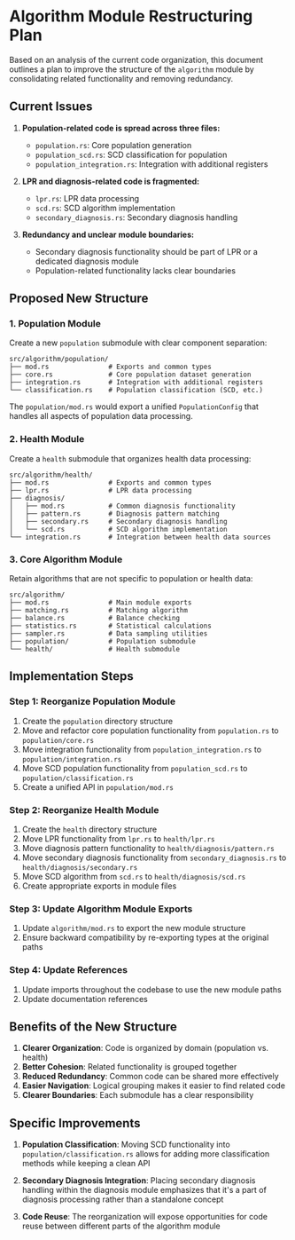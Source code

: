 # Algorithm Module Restructuring Plan

Based on an analysis of the current code organization, this document outlines a plan to improve the structure of the `algorithm` module by consolidating related functionality and removing redundancy.

## Current Issues

1. **Population-related code is spread across three files:**
   - `population.rs`: Core population generation
   - `population_scd.rs`: SCD classification for population
   - `population_integration.rs`: Integration with additional registers

2. **LPR and diagnosis-related code is fragmented:**
   - `lpr.rs`: LPR data processing
   - `scd.rs`: SCD algorithm implementation
   - `secondary_diagnosis.rs`: Secondary diagnosis handling

3. **Redundancy and unclear module boundaries:**
   - Secondary diagnosis functionality should be part of LPR or a dedicated diagnosis module
   - Population-related functionality lacks clear boundaries

## Proposed New Structure

### 1. Population Module

Create a new `population` submodule with clear component separation:

```
src/algorithm/population/
├── mod.rs               # Exports and common types
├── core.rs              # Core population dataset generation
├── integration.rs       # Integration with additional registers
└── classification.rs    # Population classification (SCD, etc.)
```

The `population/mod.rs` would export a unified `PopulationConfig` that handles all aspects of population data processing.

### 2. Health Module

Create a `health` submodule that organizes health data processing:

```
src/algorithm/health/
├── mod.rs               # Exports and common types
├── lpr.rs               # LPR data processing
├── diagnosis/
│   ├── mod.rs           # Common diagnosis functionality
│   ├── pattern.rs       # Diagnosis pattern matching
│   ├── secondary.rs     # Secondary diagnosis handling
│   └── scd.rs           # SCD algorithm implementation
└── integration.rs       # Integration between health data sources
```

### 3. Core Algorithm Module

Retain algorithms that are not specific to population or health data:

```
src/algorithm/
├── mod.rs               # Main module exports
├── matching.rs          # Matching algorithm
├── balance.rs           # Balance checking
├── statistics.rs        # Statistical calculations
├── sampler.rs           # Data sampling utilities
├── population/          # Population submodule
└── health/              # Health submodule
```

## Implementation Steps

### Step 1: Reorganize Population Module

1. Create the `population` directory structure
2. Move and refactor core population functionality from `population.rs` to `population/core.rs`
3. Move integration functionality from `population_integration.rs` to `population/integration.rs`
4. Move SCD population functionality from `population_scd.rs` to `population/classification.rs`
5. Create a unified API in `population/mod.rs`

### Step 2: Reorganize Health Module

1. Create the `health` directory structure
2. Move LPR functionality from `lpr.rs` to `health/lpr.rs`
3. Move diagnosis pattern functionality to `health/diagnosis/pattern.rs`
4. Move secondary diagnosis functionality from `secondary_diagnosis.rs` to `health/diagnosis/secondary.rs`
5. Move SCD algorithm from `scd.rs` to `health/diagnosis/scd.rs`
6. Create appropriate exports in module files

### Step 3: Update Algorithm Module Exports

1. Update `algorithm/mod.rs` to export the new module structure
2. Ensure backward compatibility by re-exporting types at the original paths

### Step 4: Update References

1. Update imports throughout the codebase to use the new module paths
2. Update documentation references

## Benefits of the New Structure

1. **Clearer Organization**: Code is organized by domain (population vs. health)
2. **Better Cohesion**: Related functionality is grouped together
3. **Reduced Redundancy**: Common code can be shared more effectively
4. **Easier Navigation**: Logical grouping makes it easier to find related code
5. **Clearer Boundaries**: Each submodule has a clear responsibility

## Specific Improvements

1. **Population Classification**: Moving SCD functionality into `population/classification.rs` allows for adding more classification methods while keeping a clean API

2. **Secondary Diagnosis Integration**: Placing secondary diagnosis handling within the diagnosis module emphasizes that it's a part of diagnosis processing rather than a standalone concept

3. **Code Reuse**: The reorganization will expose opportunities for code reuse between different parts of the algorithm module